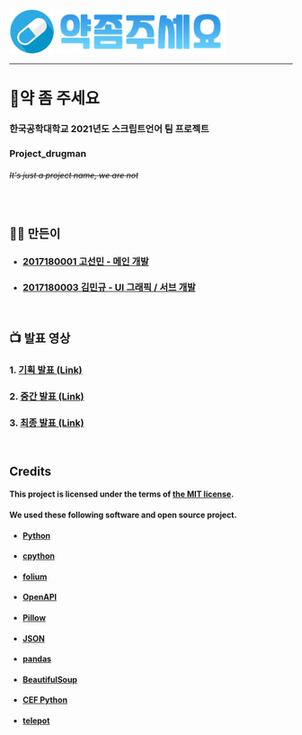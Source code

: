 <img src="resource/medicine.png" width="80" height="80"/> <img src="resource/text.png"/>
<hr>

# 💊약 좀 주세요 
### 한국공학대학교 2021년도 스크립트언어 팀 프로젝트
### Project_drugman
###### ~~It's just a project name, we are not~~
<br>

## 👨‍💻 만든이
- ### [2017180001 고선민 - 메인 개발](https://github.com/go4521304)
- ### [2017180003 김민규 - UI 그래픽 / 서브 개발](https://github.com/Seulkyu42)
<br>

## 📺 발표 영상
### 1. [기획 발표 (Link)](https://youtu.be/TfKivWyBMBw)
### 2. [중간 발표 (Link)](https://youtu.be/3oB_EcqZcCc)
### 3. [최종 발표 (Link)](https://youtu.be/gVyeVjX2zFQ)
<br>

## Credits
#### This project is licensed under the terms of [the MIT license](https://github.com/go4521304/Project_drugman/blob/feature/main_gui/LICENSE).  
#### We used these following software and open source project.
- #### [Python](https://www.python.org/)
- #### [cpython](https://github.com/python/cpython)
- #### [folium](https://github.com/python-visualization/folium)
- #### [OpenAPI](https://github.com/OAI/OpenAPI-Specification)
- #### [Pillow](https://github.com/python-pillow/Pillow)
- #### [JSON](https://www.json.org)
- #### [pandas](https://github.com/pandas-dev/pandas)
- #### [BeautifulSoup](https://github.com/akalongman/python-beautifulsoup)
- #### [CEF Python](https://github.com/cztomczak/cefpython)
- #### [telepot](https://github.com/nickoala/telepot)
